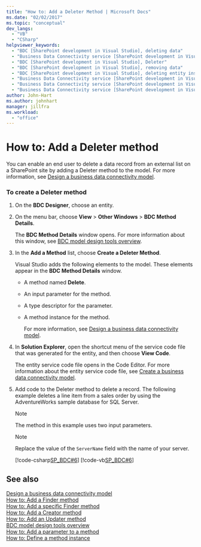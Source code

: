 ```yaml
---
title: "How to: Add a Deleter Method | Microsoft Docs"
ms.date: "02/02/2017"
ms.topic: "conceptual"
dev_langs: 
  - "VB"
  - "CSharp"
helpviewer_keywords: 
  - "BDC [SharePoint development in Visual Studio], deleting data"
  - "Business Data Connectivity service [SharePoint development in Visual Studio], Deleter"
  - "BDC [SharePoint development in Visual Studio], Deleter"
  - "BDC [SharePoint development in Visual Studio], removing data"
  - "BDC [SharePoint development in Visual Studio], deleting entity instances"
  - "Business Data Connectivity service [SharePoint development in Visual Studio], deleting entity instances"
  - "Business Data Connectivity service [SharePoint development in Visual Studio], deleting data"
  - "Business Data Connectivity service [SharePoint development in Visual Studio], removing data"
author: John-Hart
ms.author: johnhart
manager: jillfra
ms.workload: 
  - "office"
---
```

# How to: Add a Deleter method
  You can enable an end user to delete a data record from an external list on a SharePoint site by adding a Deleter method to the model. For more information, see [Design a business data connectivity model](../sharepoint/designing-a-business-data-connectivity-model.md).  
  
### To create a Deleter method  
  
1. On the **BDC Designer**, choose an entity.  
  
2. On the menu bar, choose **View** > **Other Windows** > **BDC Method Details**.  
  
    The **BDC Method Details** window opens. For more information about this window, see [BDC model design tools overview](../sharepoint/bdc-model-design-tools-overview.md).  
  
3. In the **Add a Method** list, choose **Create a Deleter Method**.  
  
    Visual Studio adds the following elements to the model. These elements appear in the **BDC Method Details** window.  
  
   - A method named **Delete**.  
  
   - An input parameter for the method.  
  
   - A type descriptor for the parameter.  
  
   - A method instance for the method.  
  
     For more information, see [Design a business data connectivity model](../sharepoint/designing-a-business-data-connectivity-model.md).  
  
4. In **Solution Explorer**, open the shortcut menu of the service code file that was generated for the entity, and then choose **View Code**.  
  
    The entity service code file opens in the Code Editor. For more information about the entity service code file, see [Create a business data connectivity model](../sharepoint/creating-a-business-data-connectivity-model.md).  
  
5. Add code to the Deleter method to delete a record. The following example deletes a line item from a sales order by using the AdventureWorks sample database for SQL Server.  
  
   > [!NOTE]  
   >  The method in this example uses two input parameters.  
  
   > [!NOTE]  
   >  Replace the value of the `ServerName` field with the name of your server.  
  
    [!code-csharp[SP_BDC#6](../sharepoint/codesnippet/CSharp/SP_BDC/bdcmodel1/salesorderdetailservice.cs#6)]
    [!code-vb[SP_BDC#6](../sharepoint/codesnippet/VisualBasic/sp_bdc/bdcmodel1/salesorderdetailservice.vb#6)]  
  
## See also
 [Design a business data connectivity model](../sharepoint/designing-a-business-data-connectivity-model.md)   
 [How to: Add a Finder method](../sharepoint/how-to-add-a-finder-method.md)   
 [How to: Add a specific Finder method](../sharepoint/how-to-add-a-specific-finder-method.md)   
 [How to: Add a Creator method](../sharepoint/how-to-add-a-creator-method.md)   
 [How to: Add an Updater method](../sharepoint/how-to-add-an-updater-method.md)   
 [BDC model design tools overview](../sharepoint/bdc-model-design-tools-overview.md)   
 [How to: Add a parameter to a method](../sharepoint/how-to-add-a-parameter-to-a-method.md)   
 [How to: Define a method instance](../sharepoint/how-to-define-a-method-instance.md)  
